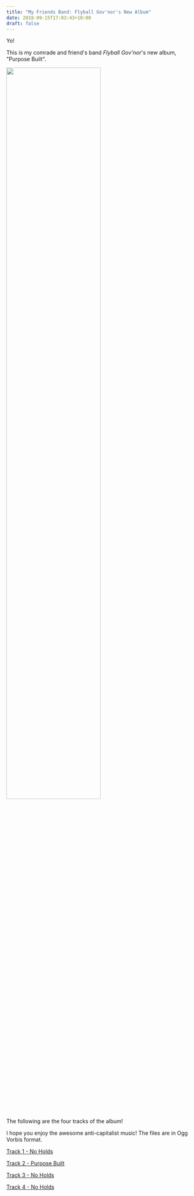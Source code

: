 ```yaml
---
title: "My Friends Band: Flyball Gov'nor's New Album"
date: 2018-09-15T17:03:43+10:00
draft: false
---
```


Yo!

This is my comrade and friend's band _Flyball Gov'nor_'s new album, "Purpose Built".

<img src="/purpose-built-flyball-govnor/flyball-govnor-purpose-built-album.jpg" width=70%>

The following are the four tracks of the album!

I hope you enjoy the awesome anti-capitalist music! The files are in Ogg Vorbis format.

[Track 1 - No Holds](/purpose-built-flyball-govnor/1-no-holds.ogg)

[Track 2 - Purpose Built](/purpose-built-flyball-govnor/2-purpose-built.ogg)

[Track 3 - No Holds](/purpose-built-flyball-govnor/3-sex-pest.ogg)

[Track 4 - No Holds](/purpose-built-flyball-govnor/4-three-legged-fox.ogg)
